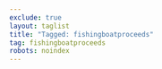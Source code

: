 ```yaml
---
exclude: true
layout: taglist
title: "Tagged: fishingboatproceeds"
tag: fishingboatproceeds
robots: noindex
---
```

